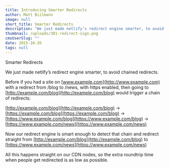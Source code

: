 ```yaml
---
title: Introducing Smarter Redirects
author: Matt Biilmann
image: null
short_title: Smarter Redirects
description: "We just made netlify’s redirect engine smarter, to avoid chained redirects."
thumbnail: /uploads/301-redirect-sign.png
cmsUserSlug: ""
date: 2015-10-26
tags: null
---
```


Smarter Redirects

We just made netlify&rsquo;s redirect engine smarter, to avoid chained redirects.


Before if you had a site on [www.example.com](http://www.example.com) with a redirect from /blog to /news, with https enabled, then going to [http://example.com/blog](http://example.com/blog) would trigger a chain of redirects:


[http://example.com/blog](http://example.com/blog) -&gt; [https://example.com/blog](https://example.com/blog) -&gt; [https://www.example.com/blog](https://www.example.com/blog) -&gt; [https://www.example.com/news](https://www.example.com/news)

Now our redirect engine is smart enough to detect that chain and redirect straight from [http://example.com/blog](http://example.com/blog) to [https://www.example.com/news](https://www.example.com/news)

All this happens straight on our CDN nodes, so the extra roundtrip time when people get redirected is as low as possible.
